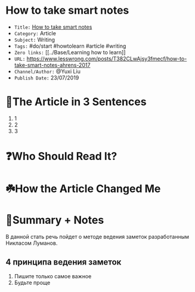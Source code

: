 # How to take smart notes

-   `Title:` [How to take smart notes](https://www.lesswrong.com/posts/T382CLwAjsy3fmecf/how-to-take-smart-notes-ahrens-2017)
-  `Category:` Article
-   `Subject:` Writing 
-   `Tags:` #do/start #howtolearn #article #writing
- `Zero links:` [[../Base/Learning how to learn]]
-   `URL:` https://www.lesswrong.com/posts/T382CLwAjsy3fmecf/how-to-take-smart-notes-ahrens-2017
-   `Channel/Author:` @Yuxi Liu
-   `Publish Date:` 23/07/2019

# 🚀The Article in 3 Sentences
1. 1
2. 2
3. 3

# ❓Who Should Read It?


# ☘️How the Article Changed Me


# 📒Summary + Notes
В данной стать речь пойдет о методе ведения заметок разработанным Никласом Луманов.

## 4 принципа ведения заметок
1.  Пишите только самое важное
2. Будьте проще